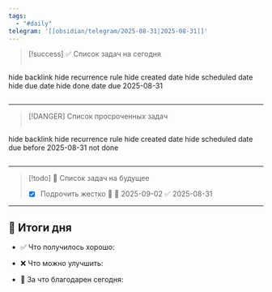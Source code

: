 ```yaml
---
tags:
  - "#daily"
telegram: '[[obsidian/telegram/2025-08-31|2025-08-31]]'
---
```

> [!success] ✅ Список задач на сегодня
> ```tasks
hide backlink 
hide recurrence rule
hide created date
hide scheduled date
hide due date
hide done date
due 2025-08-31
> ```
>

---

> [!DANGER] Список просроченных задач
> ```tasks
hide backlink
hide recurrence rule
hide created date
hide scheduled date
due before 2025-08-31
not done
> ```

---

> [!todo]  📌 Список задач на будущее
> - [x] Подрочить жестко 🔺 📅 2025-09-02 ✅ 2025-08-31


--- 
## 🌙 Итоги дня

- ✅ Что получилось хорошо:

- ❌ Что можно улучшить:

- 🙏 За что благодарен сегодня:
